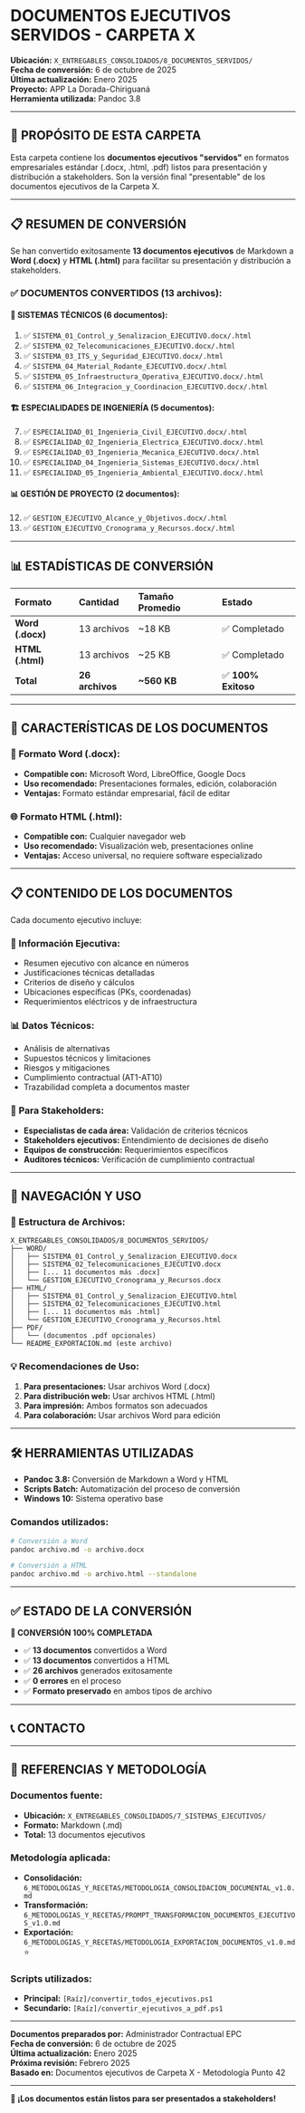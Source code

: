 # DOCUMENTOS EJECUTIVOS SERVIDOS - CARPETA X

**Ubicación:** `X_ENTREGABLES_CONSOLIDADOS/8_DOCUMENTOS_SERVIDOS/`  
**Fecha de conversión:** 6 de octubre de 2025  
**Última actualización:** Enero 2025  
**Proyecto:** APP La Dorada-Chiriguaná  
**Herramienta utilizada:** Pandoc 3.8  

---

## 🎯 **PROPÓSITO DE ESTA CARPETA**

Esta carpeta contiene los **documentos ejecutivos "servidos"** en formatos empresariales estándar (.docx, .html, .pdf) listos para presentación y distribución a stakeholders. Son la versión final "presentable" de los documentos ejecutivos de la Carpeta X.

---

## 📋 RESUMEN DE CONVERSIÓN

Se han convertido exitosamente **13 documentos ejecutivos** de Markdown a **Word (.docx)** y **HTML (.html)** para facilitar su presentación y distribución a stakeholders.

### ✅ **DOCUMENTOS CONVERTIDOS (13 archivos):**

#### **🔧 SISTEMAS TÉCNICOS (6 documentos):**
1. ✅ `SISTEMA_01_Control_y_Senalizacion_EJECUTIVO.docx/.html`
2. ✅ `SISTEMA_02_Telecomunicaciones_EJECUTIVO.docx/.html`
3. ✅ `SISTEMA_03_ITS_y_Seguridad_EJECUTIVO.docx/.html`
4. ✅ `SISTEMA_04_Material_Rodante_EJECUTIVO.docx/.html`
5. ✅ `SISTEMA_05_Infraestructura_Operativa_EJECUTIVO.docx/.html`
6. ✅ `SISTEMA_06_Integracion_y_Coordinacion_EJECUTIVO.docx/.html`

#### **🏗️ ESPECIALIDADES DE INGENIERÍA (5 documentos):**
7. ✅ `ESPECIALIDAD_01_Ingenieria_Civil_EJECUTIVO.docx/.html`
8. ✅ `ESPECIALIDAD_02_Ingenieria_Electrica_EJECUTIVO.docx/.html`
9. ✅ `ESPECIALIDAD_03_Ingenieria_Mecanica_EJECUTIVO.docx/.html`
10. ✅ `ESPECIALIDAD_04_Ingenieria_Sistemas_EJECUTIVO.docx/.html`
11. ✅ `ESPECIALIDAD_05_Ingenieria_Ambiental_EJECUTIVO.docx/.html`

#### **📊 GESTIÓN DE PROYECTO (2 documentos):**
12. ✅ `GESTION_EJECUTIVO_Alcance_y_Objetivos.docx/.html`
13. ✅ `GESTION_EJECUTIVO_Cronograma_y_Recursos.docx/.html`

---

## 📊 ESTADÍSTICAS DE CONVERSIÓN

| Formato | Cantidad | Tamaño Promedio | Estado |
|:--------|:---------|:---------------|:-------|
| **Word (.docx)** | 13 archivos | ~18 KB | ✅ Completado |
| **HTML (.html)** | 13 archivos | ~25 KB | ✅ Completado |
| **Total** | **26 archivos** | **~560 KB** | ✅ **100% Exitoso** |

---

## 🎯 CARACTERÍSTICAS DE LOS DOCUMENTOS

### **📄 Formato Word (.docx):**
- **Compatible con:** Microsoft Word, LibreOffice, Google Docs
- **Uso recomendado:** Presentaciones formales, edición, colaboración
- **Ventajas:** Formato estándar empresarial, fácil de editar

### **🌐 Formato HTML (.html):**
- **Compatible con:** Cualquier navegador web
- **Uso recomendado:** Visualización web, presentaciones online
- **Ventajas:** Acceso universal, no requiere software especializado

---

## 📋 CONTENIDO DE LOS DOCUMENTOS

Cada documento ejecutivo incluye:

### **🎯 Información Ejecutiva:**
- Resumen ejecutivo con alcance en números
- Justificaciones técnicas detalladas
- Criterios de diseño y cálculos
- Ubicaciones específicas (PKs, coordenadas)
- Requerimientos eléctricos y de infraestructura

### **📊 Datos Técnicos:**
- Análisis de alternativas
- Supuestos técnicos y limitaciones
- Riesgos y mitigaciones
- Cumplimiento contractual (AT1-AT10)
- Trazabilidad completa a documentos master

### **👥 Para Stakeholders:**
- **Especialistas de cada área:** Validación de criterios técnicos
- **Stakeholders ejecutivos:** Entendimiento de decisiones de diseño
- **Equipos de construcción:** Requerimientos específicos
- **Auditores técnicos:** Verificación de cumplimiento contractual

---

## 🔗 NAVEGACIÓN Y USO

### **📁 Estructura de Archivos:**
```
X_ENTREGABLES_CONSOLIDADOS/8_DOCUMENTOS_SERVIDOS/
├── WORD/
│   ├── SISTEMA_01_Control_y_Senalizacion_EJECUTIVO.docx
│   ├── SISTEMA_02_Telecomunicaciones_EJECUTIVO.docx
│   ├── [... 11 documentos más .docx]
│   └── GESTION_EJECUTIVO_Cronograma_y_Recursos.docx
├── HTML/
│   ├── SISTEMA_01_Control_y_Senalizacion_EJECUTIVO.html
│   ├── SISTEMA_02_Telecomunicaciones_EJECUTIVO.html
│   ├── [... 11 documentos más .html]
│   └── GESTION_EJECUTIVO_Cronograma_y_Recursos.html
├── PDF/
│   └── (documentos .pdf opcionales)
└── README_EXPORTACION.md (este archivo)
```

### **💡 Recomendaciones de Uso:**
1. **Para presentaciones:** Usar archivos Word (.docx)
2. **Para distribución web:** Usar archivos HTML (.html)
3. **Para impresión:** Ambos formatos son adecuados
4. **Para colaboración:** Usar archivos Word para edición

---

## 🛠️ HERRAMIENTAS UTILIZADAS

- **Pandoc 3.8:** Conversión de Markdown a Word y HTML
- **Scripts Batch:** Automatización del proceso de conversión
- **Windows 10:** Sistema operativo base

### **Comandos utilizados:**
```bash
# Conversión a Word
pandoc archivo.md -o archivo.docx

# Conversión a HTML
pandoc archivo.md -o archivo.html --standalone
```

---

## ✅ ESTADO DE LA CONVERSIÓN

**🎉 CONVERSIÓN 100% COMPLETADA**

- ✅ **13 documentos** convertidos a Word
- ✅ **13 documentos** convertidos a HTML
- ✅ **26 archivos** generados exitosamente
- ✅ **0 errores** en el proceso
- ✅ **Formato preservado** en ambos tipos de archivo

---

## 📞 CONTACTO

---

## 🔗 **REFERENCIAS Y METODOLOGÍA**

### **Documentos fuente:**
- **Ubicación:** `X_ENTREGABLES_CONSOLIDADOS/7_SISTEMAS_EJECUTIVOS/`
- **Formato:** Markdown (.md)
- **Total:** 13 documentos ejecutivos

### **Metodología aplicada:**
- **Consolidación:** `6_METODOLOGIAS_Y_RECETAS/METODOLOGIA_CONSOLIDACION_DOCUMENTAL_v1.0.md`
- **Transformación:** `6_METODOLOGIAS_Y_RECETAS/PROMPT_TRANSFORMACION_DOCUMENTOS_EJECUTIVOS_v1.0.md`
- **Exportación:** `6_METODOLOGIAS_Y_RECETAS/METODOLOGIA_EXPORTACION_DOCUMENTOS_v1.0.md` ⭐

### **Scripts utilizados:**
- **Principal:** `[Raíz]/convertir_todos_ejecutivos.ps1`
- **Secundario:** `[Raíz]/convertir_ejecutivos_a_pdf.ps1`

---

**Documentos preparados por:** Administrador Contractual EPC  
**Fecha de conversión:** 6 de octubre de 2025  
**Última actualización:** Enero 2025  
**Próxima revisión:** Febrero 2025  
**Basado en:** Documentos ejecutivos de Carpeta X - Metodología Punto 42  

---

**🎉 ¡Los documentos están listos para ser presentados a stakeholders!**

